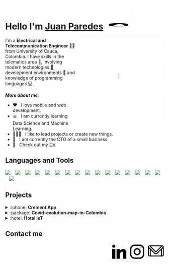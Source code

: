 

<h1> Hello I'm <a href=https://github.com/jjuan97>Juan Paredes</a> <img src="./gif/hi.gif" width="80px"></img></h1> <img align="right" height="280px" src="./gif/DS.gif"/>

I'm a **Electrical and Telecommunication Engineer** :man_technologist: from University of Cauca, Colombia. I have skills in the telematics area :satellite:, involving modern technologies :floppy_disk:, development environments :page_with_curl: and knowledge of programming languages :computer:.

***More about me***: 

- :heart: &nbsp; I love mobile and web development.
- :bar_chart: &nbsp; I am currently learning Data Science and Machine Learning.
- 👨🏻‍💻 &nbsp; I like to lead projects or create new things.
- 🚀 &nbsp; I am currently the CTO of a small business. 
- :page_facing_up: &nbsp; Check out my [CV](https://drive.google.com/file/d/1C1SJVCANH2QXLjxt_c51tDZ3NAB8xyX-/view?usp=sharing)

## Languages and Tools

<p>
    <img height="32" src="https://cdn.jsdelivr.net/gh/devicons/devicon/icons/python/python-plain.svg" /> &nbsp;&nbsp;
    <img height="32" src="https://cdn.jsdelivr.net/gh/devicons/devicon/icons/java/java-plain.svg"/> &nbsp;&nbsp;
    <img height="32" src="https://cdn.jsdelivr.net/gh/devicons/devicon/icons/kotlin/kotlin-plain.svg" /> &nbsp;&nbsp;
    <img height="32" src="https://cdn.jsdelivr.net/gh/devicons/devicon/icons/javascript/javascript-original.svg" /> &nbsp;&nbsp;
    <img height="32" src="https://cdn.jsdelivr.net/gh/devicons/devicon/icons/bash/bash-original.svg" /> &nbsp;&nbsp;
    <img height="32" src="https://cdn.jsdelivr.net/gh/devicons/devicon/icons/git/git-original.svg" /> &nbsp;&nbsp;
    <img height="32" src="https://cdn.jsdelivr.net/gh/devicons/devicon/icons/jupyter/jupyter-original-wordmark.svg" /> &nbsp;&nbsp;
    <img height="32" src="https://cdn.jsdelivr.net/gh/devicons/devicon/icons/pandas/pandas-original.svg" /> &nbsp;&nbsp;
    <img height="32" src="https://cdn.jsdelivr.net/gh/devicons/devicon/icons/numpy/numpy-original.svg" /> &nbsp;&nbsp;
    <img height="32" src="https://cdn.jsdelivr.net/gh/devicons/devicon/icons/tensorflow/tensorflow-original.svg" /> &nbsp;&nbsp;
    <img height="32" src="https://cdn.jsdelivr.net/gh/devicons/devicon/icons/mysql/mysql-plain-wordmark.svg" /> &nbsp;&nbsp;
    <img height="32" src="https://cdn.jsdelivr.net/gh/devicons/devicon/icons/firebase/firebase-plain-wordmark.svg" /> &nbsp;&nbsp;
    <img height="32" src="https://cdn.jsdelivr.net/gh/devicons/devicon/icons/mongodb/mongodb-plain-wordmark.svg" /> &nbsp;&nbsp;
    <img height="32" src="https://cdn.jsdelivr.net/gh/devicons/devicon/icons/arduino/arduino-original.svg" /> &nbsp;&nbsp;
    <img height="32" src="https://cdn.jsdelivr.net/gh/devicons/devicon/icons/raspberrypi/raspberrypi-original.svg" /> &nbsp;&nbsp;
    <img height="32" src="https://cdn.jsdelivr.net/gh/devicons/devicon/icons/android/android-plain.svg" /> &nbsp;&nbsp;
    <img height="32" src="https://cdn.jsdelivr.net/gh/devicons/devicon/icons/ubuntu/ubuntu-plain.svg" />
</p>

<!--[![Top Langs](https://github-readme-stats.vercel.app/api/top-langs/?username=jjuan97&layout=compact&text_color=daf7dc&bg_color=151515)](https://github.com/xantosromero/github-readme-stats)-->

## Projects

<details>
    <summary>:iphone: <b>Crement App</b></summary>
    </br>
    <a href=https://play.google.com/store/apps/details?id=com.rydev.appcreditos&hl=es_419&gl=US>Google Play Link</a>
    <p>Main developer and UX / UI in mobile application for the control of credits of specific companies.</p>
    <h5>Technologies</h5>
    <ul>
        <li>Native Android App</li>
        <li>Firebase (backend, database, authentication)</li>
        <li>Java</li>
        <li>NodeJS</li>
    </ul>
</details>

<details>
    <summary>:package: <b>Covid-evolution-map-in-Colombia</b></summary>
    </br>
    <a href=https://github.com/jjuan97/Covid-evolution-map-in-Colombia>Repo Link</a>
    <p>A useful code to display a gif chart about the departments affected by covid-19 in Colombia.</p>
    <h5>Technologies</h5>
    <ul>
        <li>Python</li>
        <li>Numpy</li>
        <li>Pandas, GeoPandas</li>
        <li>Matplotlib</li>
    </ul>
</details>

<details>
    <summary>:hotel: <b>Hotel IoT</b></summary>
    </br>
    <a href=https://github.com/jjuan97/HotelIot>Repo Link</a>
    <p>Hotel management application with Iot utilities.</p>
    <h5>Technologies</h5>
    <ul>
        <li>Native Android App</li>
        <li>Web App</li>
        <li>Beacon</li>
        <li>BLE</li>
        <li>MQTT</li>
        <li>Firebase</li>
    </ul>
</details>

## Contact me

<p align="right">
    &nbsp; <a href="https://www.linkedin.com/in/juan-paredes-a624aa186"><img src="./img/031-linkedin.png" width="45px"/></a> 
    &nbsp; <a href="https://www.instagram.com/juanjojjpr/"><img src="./img/034-instagram.png" width="45px"/></a>
    &nbsp; <a href="mailto:juanjosechepe@gmail.com"><img src="./img/gmail.png" width="50px"/></a>
</p>

<!--

<img src="JuanBIO.gif" alt="Follow me on Instagram @juanjojjpr" width="320"/>
**jjuan97/jjuan97** is a ✨ _special_ ✨ repository because its `README.md` (this file) appears on your GitHub profile.

Here are some ideas to get you started:

- 🔭 I’m currently working on ...

- 🌱 I’m currently learning ...

- 👯 I’m looking to collaborate on ...

- 🤔 I’m looking for help with ...

- 💬 Ask me about ...

- 📫 How to reach me: ...

- 😄 Pronouns: ...

- ⚡ Fun fact: ...

  -->
